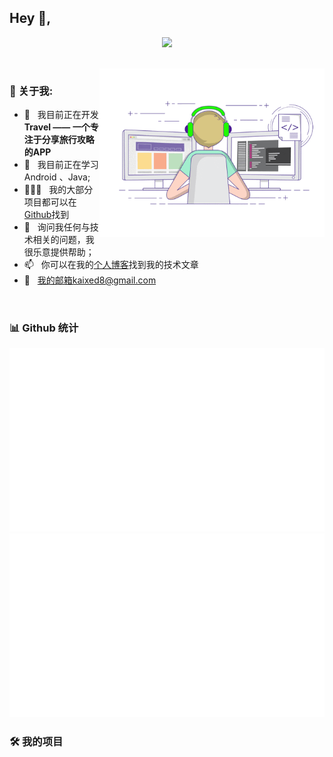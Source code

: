 ## Hey 👋,

<p align="center">
  <a href="https://blog.kaixed.com"><img src="https://readme-typing-svg.herokuapp.com?color=%235194F0&lines=愿所有的美好，都与你不期而遇。;System.out.print(%22Love+every+day.%22);"></a>
</p>

</br>

<img align="right" alt="GIF" src="work.gif" width="360px"/>

### 🧐 关于我:

- 🔭 &nbsp; 我目前正在开发 **Travel —— 一个专注于分享旅行攻略的APP**
- 🌱 &nbsp; 我目前正在学习Android 、Java; 
- 👨🏻‍💻 &nbsp; 我的大部分项目都可以在[Github](https://github.com/kaixed?tab=repositories)找到
- 💬 &nbsp; 询问我任何与技术相关的问题，我很乐意提供帮助；
- 📫 &nbsp; 你可以在我的[个人博客](https://blog.kaixed.com)找到我的技术文章
- 📝 &nbsp; 我的邮箱kaixed8@gmail.com

</br>


### 📊 Github 统计
<a href='https://github.com/kaixed'>
  
![Stats Overview](https://raw.githubusercontent.com/kaixed/github-stats/main/generated/overview.svg)
![Most Used Languages](https://raw.githubusercontent.com/kaixed/github-stats/main/generated/languages.svg)

</a>

### 🛠️ 我的项目
